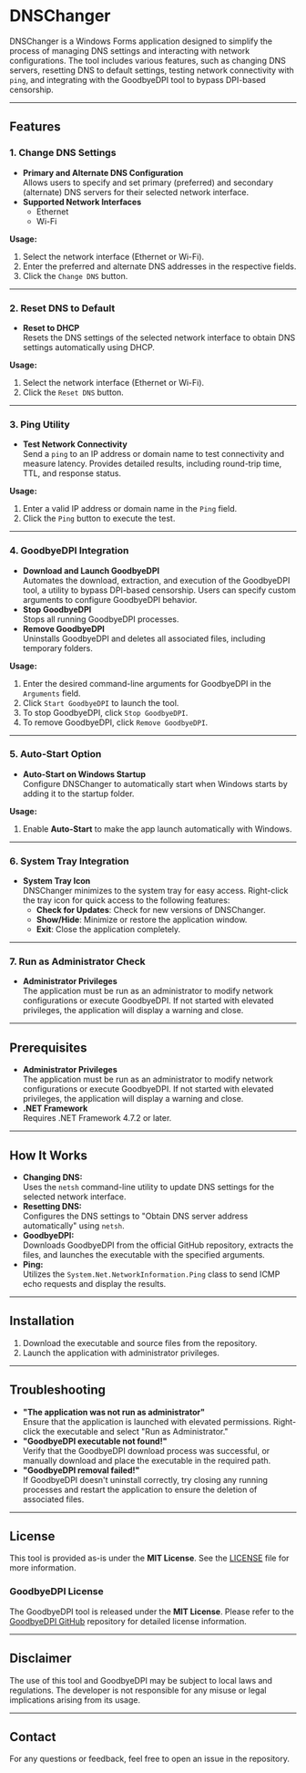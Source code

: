 # DNSChanger

DNSChanger is a Windows Forms application designed to simplify the process of managing DNS settings and interacting with network configurations. The tool includes various features, such as changing DNS servers, resetting DNS to default settings, testing network connectivity with `ping`, and integrating with the GoodbyeDPI tool to bypass DPI-based censorship.

---

## Features

### 1. Change DNS Settings
- **Primary and Alternate DNS Configuration**  
  Allows users to specify and set primary (preferred) and secondary (alternate) DNS servers for their selected network interface.
- **Supported Network Interfaces**  
  - Ethernet
  - Wi-Fi  

**Usage:**  
1. Select the network interface (Ethernet or Wi-Fi).  
2. Enter the preferred and alternate DNS addresses in the respective fields.  
3. Click the `Change DNS` button.

---

### 2. Reset DNS to Default
- **Reset to DHCP**  
  Resets the DNS settings of the selected network interface to obtain DNS settings automatically using DHCP.

**Usage:**  
1. Select the network interface (Ethernet or Wi-Fi).  
2. Click the `Reset DNS` button.

---

### 3. Ping Utility
- **Test Network Connectivity**  
  Send a `ping` to an IP address or domain name to test connectivity and measure latency. Provides detailed results, including round-trip time, TTL, and response status.

**Usage:**  
1. Enter a valid IP address or domain name in the `Ping` field.  
2. Click the `Ping` button to execute the test.

---

### 4. GoodbyeDPI Integration
- **Download and Launch GoodbyeDPI**  
  Automates the download, extraction, and execution of the GoodbyeDPI tool, a utility to bypass DPI-based censorship. Users can specify custom arguments to configure GoodbyeDPI behavior.
- **Stop GoodbyeDPI**  
  Stops all running GoodbyeDPI processes.
- **Remove GoodbyeDPI**  
  Uninstalls GoodbyeDPI and deletes all associated files, including temporary folders.

**Usage:**  
1. Enter the desired command-line arguments for GoodbyeDPI in the `Arguments` field.  
2. Click `Start GoodbyeDPI` to launch the tool.  
3. To stop GoodbyeDPI, click `Stop GoodbyeDPI`.  
4. To remove GoodbyeDPI, click `Remove GoodbyeDPI`.

---

### 5. Auto-Start Option
- **Auto-Start on Windows Startup**  
  Configure DNSChanger to automatically start when Windows starts by adding it to the startup folder.

**Usage:**  
1. Enable **Auto-Start** to make the app launch automatically with Windows.

---

### 6. System Tray Integration
- **System Tray Icon**  
  DNSChanger minimizes to the system tray for easy access. Right-click the tray icon for quick access to the following features:
  - **Check for Updates**: Check for new versions of DNSChanger.
  - **Show/Hide**: Minimize or restore the application window.
  - **Exit**: Close the application completely.

---

### 7. Run as Administrator Check
- **Administrator Privileges**  
  The application must be run as an administrator to modify network configurations or execute GoodbyeDPI. If not started with elevated privileges, the application will display a warning and close.

---

## Prerequisites
- **Administrator Privileges**  
  The application must be run as an administrator to modify network configurations or execute GoodbyeDPI. If not started with elevated privileges, the application will display a warning and close.
- **.NET Framework**  
  Requires .NET Framework 4.7.2 or later.

---

## How It Works
- **Changing DNS:**  
  Uses the `netsh` command-line utility to update DNS settings for the selected network interface.
- **Resetting DNS:**  
  Configures the DNS settings to "Obtain DNS server address automatically" using `netsh`.
- **GoodbyeDPI:**  
  Downloads GoodbyeDPI from the official GitHub repository, extracts the files, and launches the executable with the specified arguments.
- **Ping:**  
  Utilizes the `System.Net.NetworkInformation.Ping` class to send ICMP echo requests and display the results.

---

## Installation
1. Download the executable and source files from the repository.
2. Launch the application with administrator privileges.

---

## Troubleshooting
- **"The application was not run as administrator"**  
  Ensure that the application is launched with elevated permissions. Right-click the executable and select "Run as Administrator."
- **"GoodbyeDPI executable not found!"**  
  Verify that the GoodbyeDPI download process was successful, or manually download and place the executable in the required path.
- **"GoodbyeDPI removal failed!"**  
  If GoodbyeDPI doesn't uninstall correctly, try closing any running processes and restart the application to ensure the deletion of associated files.

---

## License
This tool is provided as-is under the **MIT License**. See the [LICENSE](LICENSE) file for more information.

### GoodbyeDPI License
The GoodbyeDPI tool is released under the **MIT License**. Please refer to the [GoodbyeDPI GitHub](https://github.com/ValdikSS/GoodbyeDPI) repository for detailed license information.

---

## Disclaimer
The use of this tool and GoodbyeDPI may be subject to local laws and regulations. The developer is not responsible for any misuse or legal implications arising from its usage.

---

## Contact
For any questions or feedback, feel free to open an issue in the repository.
